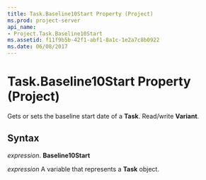 ```yaml
---
title: Task.Baseline10Start Property (Project)
ms.prod: project-server
api_name:
- Project.Task.Baseline10Start
ms.assetid: f11f9b5b-42f1-abf1-8a1c-1e2a7c8b0922
ms.date: 06/08/2017
---
```



# Task.Baseline10Start Property (Project)

Gets or sets the baseline start date of a  **Task**. Read/write **Variant**.


## Syntax

 _expression_. **Baseline10Start**

 _expression_ A variable that represents a **Task** object.


